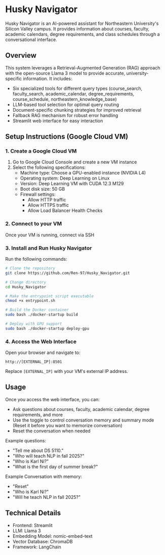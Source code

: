# Husky Navigator

Husky Navigator is an AI-powered assistant for Northeastern University's Silicon Valley campus. It provides information about courses, faculty, academic calendars, degree requirements, and class schedules through a conversational interface.

## Overview

This system leverages a Retrieval-Augmented Generation (RAG) approach with the open-source Llama 3 model to provide accurate, university-specific information. It includes:

- Six specialized tools for different query types (course_search, faculty_search, academic_calendar, degree_requirements, course_schedule, northeastern_knowledge_base)
- LLM-based tool selection for optimal query routing
- Document-specific chunking strategies for improved retrieval
- Fallback RAG mechanism for robust error handling
- Streamlit web interface for easy interaction

## Setup Instructions (Google Cloud VM)

### 1. Create a Google Cloud VM

1. Go to Google Cloud Console and create a new VM instance
2. Select the following specifications:
   - Machine type: Choose a GPU-enabled instance (NVIDIA L4)
   - Operating system: Deep Learning on Linux
   - Version: Deep Learning VM with CUDA 12.3 M129
   - Boot disk size: 50 GB
   - Firewall settings:
     - Allow HTTP traffic
     - Allow HTTPS traffic
     - Allow Load Balancer Health Checks

### 2. Connect to your VM

Once your VM is running, connect via SSH

### 3. Install and Run Husky Navigator

Run the following commands:

```bash
# Clone the repository
git clone https://github.com/Ren-97/Husky_Navigator.git

# Change directory
cd Husky_Navigator

# Make the entrypoint script executable
chmod +x entrypoint.sh

# Build the Docker container
sudo bash ./docker-startup build

# Deploy with GPU support
sudo bash ./docker-startup deploy-gpu
```

### 4. Access the Web Interface

Open your browser and navigate to:
```
http://[EXTERNAL_IP]:8501
```
Replace `[EXTERNAL_IP]` with your VM's external IP address.

## Usage

Once you access the web interface, you can:

- Ask questions about courses, faculty, academic calendar, degree requirements, and more
- Use the toggle to control conversation memory and summary mode (Reset it before you want to memorize conversation)
- Reset the conversation when needed 

Example questions:
- "Tell me about DS 5110."
- "Who will teach NLP in fall 2025?"
- "Who is Karl Ni?"
- "What is the first day of summer break?"

Example Conversation with memory:
- "Reset"
- "Who is Karl Ni?"
- "Will he teach NLP in fall 2025?"

## Technical Details

- Frontend: Streamlit
- LLM: Llama 3
- Embedding Model: nomic-embed-text
- Vector Database: ChromaDB
- Framework: LangChain
